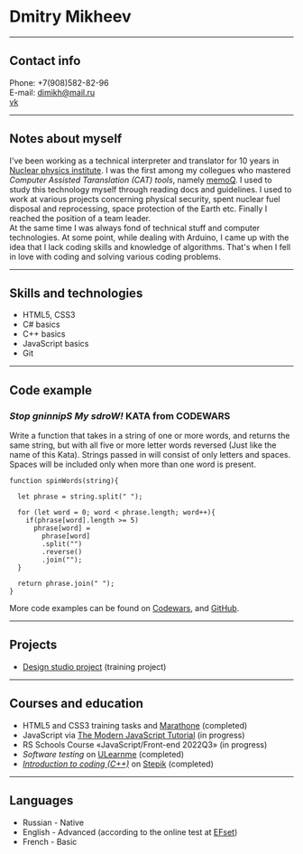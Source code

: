 # Dmitry Mikheev

---

## Contact info
   Phone: +7(908)582-82-96\
   E-mail: dimikh@mail.ru\
   [vk](https://vk.com/dimikh)

---

## Notes about myself  
I've been working as a technical interpreter and translator for 10 years in [Nuclear physics institute](http://vniitf.ru/en). I was the first among my collegues who mastered *Computer Assisted Taranslation (CAT) tools*, namely [memoQ](https://www.memoq.com/). I used to study this technology myself through reading docs and guidelines. I used to work at various projects concerning physical security, spent nuclear fuel disposal and reprocessing, space protection of the Earth etc. Finally I reached the position of a team leader.  
   At the same time I was always fond of technical stuff and computer technologies. At some point, while dealing with Arduino, I came up with the idea that I lack coding skills and knowledge of algorithms. That's when I fell in love with coding and solving various coding problems.  

---

## Skills and technologies
- HTML5, CSS3
- C# basics
- C++ basics
- JavaScript basics
- Git

---

## Code example
### *Stop gninnipS My sdroW!* KATA from CODEWARS
   Write a function that takes in a string of one or more words, and returns the same string, but with all five or more letter words reversed (Just like the name of this Kata). Strings passed in will consist of only letters and spaces. Spaces will be included only when more than one word is present.  
```
function spinWords(string){
  
  let phrase = string.split(" ");
  
  for (let word = 0; word < phrase.length; word++){
    if(phrase[word].length >= 5)
      phrase[word] = 
        phrase[word]
        .split("")
        .reverse()
        .join("");
  }
  
  return phrase.join(" ");
}
```
More code examples can be found on [Codewars](https://www.codewars.com/users/m5production), and [GitHub](https://github.com/m5production).  

---

## Projects
- [Design studio project](https://github.com/m5production/MarathonHTMLAcademy5) (training project)  

---

## Courses and education
- HTML5 and CSS3 training tasks and [Marathone](https://up.htmlacademy.ru/markup-marathon/1) (completed)
- JavaScript via [The Modern JavaScript Tutorial](https://learn.javascript.ru/) (in progress)
- RS Schools Course «JavaScript/Front-end 2022Q3» (in progress)
- *Software testing* on [ULearnme](https://ulearn.me/) (completed)
- *[Introduction to coding (C++)](/cpp-certificate.pdf)* on [Stepik](https://stepik.org/course/363/promo) (completed)

---

## Languages
- Russian - Native
- English - Advanced (according to the online test at [EFset](www.efset.org))
- French - Basic